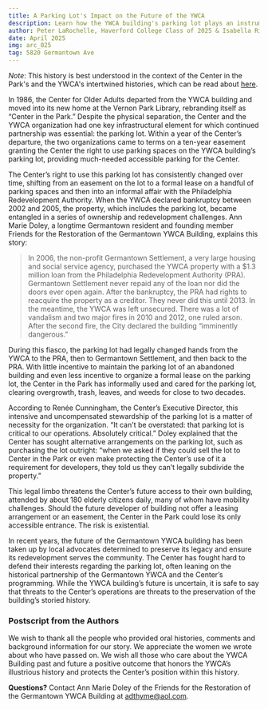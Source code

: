 ```yaml
---
title: A Parking Lot's Impact on the Future of the YWCA
description: Learn how the YWCA building's parking lot plays an instrumental role in the Center in the Park's operations and shapes advocacy for the building's future.
author: Peter LaRochelle, Haverford College Class of 2025 & Isabella Rivera, Bryn Mawr College Class of 2025
date: April 2025
img: arc_025
tag: 5820 Germantown Ave
---
```


_Note_: This history is best understood in the context of the Center in the Park's and the YWCA's intertwined histories, which can be read about [here](https://digbmc.github.io/germantown-y//histories/history-of-center-in-the-park).

In 1986, the Center for Older Adults departed from the YWCA building and moved into its new home at the Vernon Park Library, rebranding itself as “Center in the Park.” Despite the physical separation, the Center and the YWCA organization had one key infrastructural element for which continued partnership was essential: the parking lot. Within a year of the Center’s departure, the two organizations came to terms on a ten-year easement granting the Center the right to use parking spaces on the YWCA building’s parking lot, providing much-needed accessible parking for the Center.

The Center’s right to use this parking lot has consistently changed over time, shifting from an easement on the lot to a formal lease on a handful of parking spaces and then into an informal affair with the Philadelphia Redevelopment Authority. When the YWCA declared bankruptcy between 2002 and 2005, the property, which includes the parking lot, became entangled in a series of ownership and redevelopment challenges. Ann Marie Doley, a longtime Germantown resident and founding member Friends for the Restoration of the Germantown YWCA Building, explains this story:

> In 2006, the non-profit Germantown Settlement, a very large housing and social service agency, purchased the YWCA property with a $1.3 million loan from the Philadelphia Redevelopment Authority (PRA). Germantown Settlement never repaid any of the loan nor did the doors ever open again. After the bankruptcy, the PRA had rights to reacquire the property as a creditor. They never did this until 2013. In the meantime, the YWCA was left unsecured. There was a lot of vandalism and two major fires in 2010 and 2012, one ruled arson. After the second fire, the City declared the building “imminently dangerous.”

During this fiasco, the parking lot had legally changed hands from the YWCA to the PRA, then to Germantown Settlement, and then back to the PRA. With little incentive to maintain the parking lot of an abandoned building and even less incentive to organize a formal lease on the parking lot, the Center in the Park has informally used and cared for the parking lot, clearing overgrowth, trash, leaves, and weeds for close to two decades.
 
According to Renée Cunningham, the Center’s Executive Director, this intensive and uncompensated stewardship of the parking lot is a matter of necessity for the organization. “It can't be overstated: that parking lot is critical to our operations. Absolutely critical.” Doley explained that the Center has sought alternative arrangements on the parking lot, such as purchasing the lot outright: “when we asked if they could sell the lot to Center in the Park or even make protecting the Center’s use of it a requirement for developers, they told us they can’t legally subdivide the property.”

This legal limbo threatens the Center’s future access to their own building, attended by about 180 elderly citizens daily, many of whom have mobility challenges. Should the future developer of building not offer a leasing arrangement or an easement, the Center in the Park could lose its only accessible entrance. The risk is existential. 
 
In recent years, the future of the Germantown YWCA building has been taken up by local advocates determined to preserve its legacy and ensure its redevelopment serves the community. The Center has fought hard to defend their interests regarding the parking lot, often leaning on the historical partnership of the Germantown YWCA and the Center’s programming. While the YWCA building’s future is uncertain, it is safe to say that threats to the Center’s operations are threats to the preservation of the building’s storied history.


### Postscript from the Authors

We wish to thank all the people who provided oral histories, comments and background information for our story. We appreciate the women we wrote about who have passed on. We wish all those who care about the YWCA Building past and future a positive outcome that honors the YWCA’s illustrious history and protects the Center’s position within this history. 

**Questions?** Contact Ann Marie Doley of the Friends for the Restoration of the Germantown YWCA Building at adthyme@aol.com.


